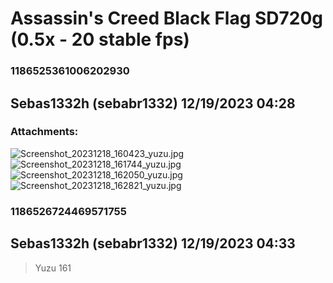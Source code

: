 # Assassin's Creed Black Flag SD720g (0.5x - 20 stable fps)
### 1186525361006202930
## Sebas1332h (sebabr1332) 12/19/2023 04:28 

> 
### Attachments: 
![Screenshot_20231218_160423_yuzu.jpg](https://yuzudiscordbackup.s3.us-west-2.amazonaws.com/files-media/1186525361006202930_Screenshot_20231218_160423_yuzu.jpg)
![Screenshot_20231218_161744_yuzu.jpg](https://yuzudiscordbackup.s3.us-west-2.amazonaws.com/files-media/1186525361006202930_Screenshot_20231218_161744_yuzu.jpg)
![Screenshot_20231218_162050_yuzu.jpg](https://yuzudiscordbackup.s3.us-west-2.amazonaws.com/files-media/1186525361006202930_Screenshot_20231218_162050_yuzu.jpg)
![Screenshot_20231218_162821_yuzu.jpg](https://yuzudiscordbackup.s3.us-west-2.amazonaws.com/files-media/1186525361006202930_Screenshot_20231218_162821_yuzu.jpg)

### 1186526724469571755
## Sebas1332h (sebabr1332) 12/19/2023 04:33 

> Yuzu 161

